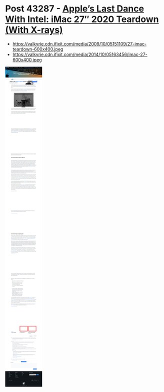 # Post 43287 - [Apple’s Last Dance With Intel: iMac 27&#8243; 2020 Teardown (With X-rays)](https://www.ifixit.com/News/43287/apples-last-dance-with-intel-imac-27-2020-teardown-with-x-rays)

- https://valkyrie.cdn.ifixit.com/media/2009/10/05151109/27-imac-teardown-600x400.jpeg
- https://valkyrie.cdn.ifixit.com/media/2014/10/05163456/imac-27-600x400.jpeg

![screencap](screenshots/383896cc-6d02-4c1b-927b-710b803ae885.png)
